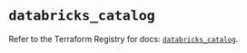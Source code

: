 # `databricks_catalog`

Refer to the Terraform Registry for docs: [`databricks_catalog`](https://registry.terraform.io/providers/databricks/databricks/1.44.0/docs/resources/catalog).
